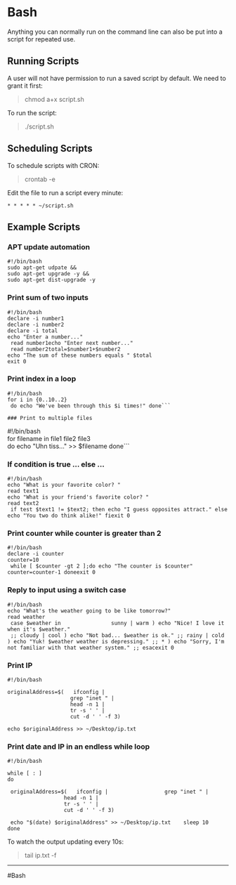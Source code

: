 # Bash
Anything you can normally run on the command line can also be put into a script for repeated use.  
  
  
## Running Scripts  
A user will not have permission to run a saved script by default. We need to grant it first:  
  
>chmod a+x script.sh  
  
To run the script:  
>./script.sh  
  
  
## Scheduling Scripts  
To schedule scripts with CRON:  
>crontab -e  
  
Edit the file to run a script every minute:  
```  
* * * * * ~/script.sh  
```  
  
  
## Example Scripts  
### APT update automation  
```  
#!/bin/bash  
sudo apt-get udpate &&  
sudo apt-get upgrade -y &&  
sudo apt-get dist-upgrade -y  
```  
  
### Print sum of two inputs  
```  
#!/bin/bash  
declare -i number1  
declare -i number2  
declare -i total  
echo "Enter a number..."  
 read number1echo "Enter next number..."  
 read number2total=$number1+$number2  
echo "The sum of these numbers equals " $total  
exit 0  
```  
  
### Print index in a loop  
```  
#!/bin/bash  
for i in {0..10..2}  
 do echo "We've been through this $i times!" done```  
  
### Print to multiple files  
```  
#!/bin/bash  
for filename in file1 file2 file3  
 do echo "Uhn tiss..." >> $filename done```  
  
### If condition is true ... else ...  
```  
#!/bin/bash  
echo "What is your favorite color? "  
read text1  
echo "What is your friend's favorite color? "  
read text2  
 if test $text1 != $text2; then echo "I guess opposites attract." else echo "You two do think alike!" fiexit 0  
```  
  
### Print counter while counter is greater than 2  
```  
#!/bin/bash  
declare -i counter  
counter=10  
 while [ $counter -gt 2 ];do echo "The counter is $counter" counter=counter-1 doneexit 0  
```  
  
### Reply to input using a switch case  
```  
#!/bin/bash  
echo "What's the weather going to be like tomorrow?"  
read weather  
 case $weather in                sunny | warm ) echo "Nice! I love it when it's $weather."  
 ;; cloudy | cool ) echo "Not bad... $weather is ok." ;; rainy | cold ) echo "Yuk! $weather weather is depressing." ;; * ) echo "Sorry, I'm not familiar with that weather system." ;; esacexit 0  
```  
  
### Print IP  
```  
#!/bin/bash  
  
originalAddress=$(   ifconfig |   
                    grep "inet " |   
                    head -n 1 |   
                    tr -s ' ' |   
                    cut -d ' ' -f 3)  
  
echo $originalAddress >> ~/Desktop/ip.txt  
```  
  
### Print date and IP in an endless while loop  
```  
#!/bin/bash  
  
while [ : ]  
do  
  
 originalAddress=$(   ifconfig |                  grep "inet " |   
                  head -n 1 |   
                  tr -s ' ' |   
                  cut -d ' ' -f 3)  
  
 echo "$(date) $originalAddress" >> ~/Desktop/ip.txt    sleep 10  
done  
```  
To watch the output updating every 10s:  
>tail ip.txt -f



---
#Bash
